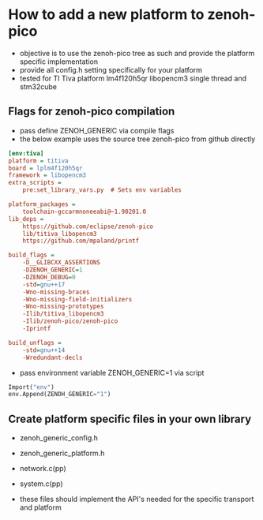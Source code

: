 # How to add a new platform to zenoh-pico 
- objective is to use the zenoh-pico tree as such and provide the platform specific implementation
- provide all config.h setting specifically for your platform
- tested for TI Tiva platform lm4f120h5qr libopencm3 single thread and stm32cube

## Flags for zenoh-pico compilation
- pass define ZENOH_GENERIC via compile flags
- the below example uses the source tree zenoh-pico from github directly
```ini
[env:tiva]
platform = titiva
board = lplm4f120h5qr
framework = libopencm3
extra_scripts =
    pre:set_library_vars.py  # Sets env variables

platform_packages =
  	toolchain-gccarmnoneeabi@~1.90201.0
lib_deps = 
	https://github.com/eclipse/zenoh-pico
	lib/titiva_libopencm3
	https://github.com/mpaland/printf

build_flags = 
	-D__GLIBCXX_ASSERTIONS
	-DZENOH_GENERIC=1
	-DZENOH_DEBUG=0
	-std=gnu++17
	-Wno-missing-braces
	-Wno-missing-field-initializers
	-Wno-missing-prototypes
	-Ilib/titiva_libopencm3
	-Ilib/zenoh-pico/zenoh-pico
	-Iprintf

build_unflags = 
	-std=gnu++14
	-Wredundant-decls
```

- pass environment variable ZENOH_GENERIC=1 via script
```python
Import("env")
env.Append(ZENOH_GENERIC="1")
```

## Create platform specific files in your own library 
- zenoh_generic_config.h
- zenoh_generic_platform.h
- network.c(pp)
- system.c(pp)

- these files should implement the API's needed for the specific transport and platform


